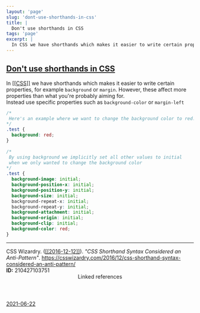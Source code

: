 ```yaml
---
layout: 'page'
slug: 'dont-use-shorthands-in-css'
title: |
  Don't use shorthands in CSS
tags: 'page'
excerpt: |
  In CSS we have shorthands which makes it easier to write certain properties, for example background or margin. However, these affect more properties than what you're probably aiming for.
---
```


<h2 class="text-3xl font-semibold mb-4"><a class="rounded-sm focus:outline-none focus:ring-2 focus:ring-offset-2 dark:focus:ring-offset-gray-900 dark:focus:ring-pink-400 focus:ring-pink-700" href="/pages/dont-use-shorthands-in-css">Don't use shorthands in CSS</a></h2>

<div class="space-y-3">
<div class="element-block ml-0"><div class="flex-1">In <a class="text-teal-700 dark:text-teal-400 rounded-sm group focus:outline-none focus:ring-2 focus:ring-offset-2 dark:focus:ring-offset-gray-900 dark:focus:ring-pink-400 focus:ring-pink-700" href="/pages/css"><span class="text-gray-300 dark:text-gray-500 group-hover:text-teal-900">[[</span>CSS<span class="text-gray-300 dark:text-gray-500 group-hover:text-teal-900">]]</span></a> we have shorthands which makes it easier to write certain properties, for example <code>background</code> or <code>margin</code>. However, these affect more properties than what you're probably aiming for.</div></div>

<div class="element-block ml-0"><div class="flex-1">Instead use specific properties such as <code>background-color</code> or <code>margin-left</code></div></div>

<div class="element-block ml-0"><div class="flex-1">

```css
/*
 Here's an example where we want to change the background color to red.
*/
.test {
  background: red;
}
 
/*
 By using background we implicitly set all other values to initial
 when we only wanted to change the background color
*/
.test {
  background-image: initial;
  background-position-x: initial;
  background-position-y: initial;
  background-size: initial;
  background-repeat-x: initial;
  background-repeat-y: initial;
  background-attachment: initial;
  background-origin: initial;
  background-clip: initial;
  background-color: red;
}
```

</div></div>

<hr class="border-gray-700 !my-5" />

<div class="element-block ml-0"><div class="flex-1">CSS Wizardry. (<a class="text-teal-700 dark:text-teal-400 rounded-sm group focus:outline-none focus:ring-2 focus:ring-offset-2 dark:focus:ring-offset-gray-900 dark:focus:ring-pink-400 focus:ring-pink-700" href="/journals/2016-12-12"><span class="text-gray-300 dark:text-gray-500 group-hover:text-teal-900">[[</span>2016-12-12<span class="text-gray-300 dark:text-gray-500 group-hover:text-teal-900">]]</span></a>). <em>"CSS Shorthand Syntax Considered an Anti-Pattern"</em>. <a class="text-indigo-600 dark:text-indigo-400 rounded-sm focus:outline-none focus:ring-2 focus:ring-offset-2 dark:focus:ring-offset-gray-900 dark:focus:ring-pink-400 focus:ring-pink-700" href="https://csswizardry.com/2016/12/css-shorthand-syntax-considered-an-anti-pattern/" target="_blank" rel="noopener noreferrer">https://csswizardry.com/2016/12/css-shorthand-syntax-considered-an-anti-pattern/</a></div></div>

<div class="element-block ml-0"><div class="flex-1"></div></div>

<div class="element-block ml-0"><div class="flex-1"><strong class="text-rose-600 dark:text-rose-400">ID:</strong> 210427103751</div></div>
</div>


<section class="mt-8 space-y-2">
<header class="text-gray-500 dark:text-gray-400">Linked references</header>
<a class="block bg-gray-100 dark:bg-gray-800 p-4 rounded text-teal-700 dark:text-teal-400 focus:outline-none focus:ring-2 focus:ring-offset-2 dark:focus:ring-offset-gray-900 focus:ring-teal-700 dark:focus:ring-teal-400 hover:ring-2 hover:ring-offset-2 dark:hover:ring-offset-gray-900 dark:hover:ring-teal-400 hover:ring-teal-700" href="/journals/2021-06-22">2021-06-22</a>
  </section>
